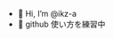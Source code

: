 - 👋 Hi, I’m @ikz-a
- 👀 github 使い方を練習中

<!---
ikz-a/ikz-a is a ✨ special ✨ repository because its `README.md` (this file) appears on your GitHub profile.
You can click the Preview link to take a look at your changes.
テスト
--->
